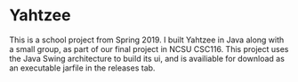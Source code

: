 # Yahtzee
This is a school project from Spring 2019.
I built Yahtzee in Java along with a small group, as part of our
final project in NCSU CSC116. 
This project uses the Java Swing architecture to build its ui, and is
availiable for download as an executable jarfile in the releases tab.
